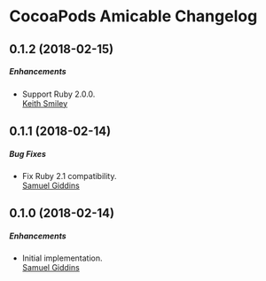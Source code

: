 # CocoaPods Amicable Changelog

## 0.1.2 (2018-02-15)

##### Enhancements

* Support Ruby 2.0.0.  
  [Keith Smiley](https://github.com/keith)


## 0.1.1 (2018-02-14)

##### Bug Fixes

* Fix Ruby 2.1 compatibility.  
  [Samuel Giddins](https://github.com/segiddins)


## 0.1.0 (2018-02-14)

##### Enhancements

* Initial implementation.  
  [Samuel Giddins](https://github.com/segiddins)
